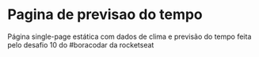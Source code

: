 # Pagina de previsao do tempo
Página single-page estática com dados de clima e previsão do tempo feita pelo desafio 10 do #boracodar da rocketseat

